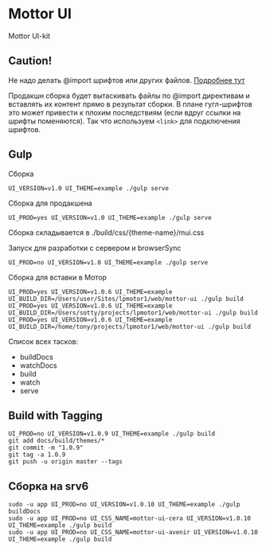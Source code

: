 # Mottor UI

Mottor UI-kit

## Caution!

Не надо делать @import шрифтов или других файлов.
[Подробнее тут](http://www.stevesouders.com/blog/2009/04/09/dont-use-import/)

Продакшн сборка будет вытаскивать файлы по @import директивам и вставлять их контент прямо в результат сборки. В плане гугл-шрифтов это может привести к плохим последствиям (если вдруг ссылки на шрифты поменяются). 
Так что используем `<link>` для подключения шрифтов.

## Gulp

Сборка

    UI_VERSION=v1.0 UI_THEME=example ./gulp serve
    
Сборка для продакшена

    UI_PROD=yes UI_VERSION=v1.0 UI_THEME=example ./gulp serve
    
Сборка складывается в ./build/css/{theme-name}/mui.css
    
Запуск для разработки с сервером и browserSync

    UI_PROD=no UI_VERSION=v1.0 UI_THEME=example ./gulp serve
    
Сборка для вставки в Мотор

    UI_PROD=yes UI_VERSION=v1.0.6 UI_THEME=example UI_BUILD_DIR=/Users/user/Sites/lpmotor1/web/mottor-ui ./gulp build
    UI_PROD=yes UI_VERSION=v1.0.6 UI_THEME=example UI_BUILD_DIR=/Users/sotty/projects/lpmotor1/web/mottor-ui ./gulp build
    UI_PROD=yes UI_VERSION=v1.0.6 UI_THEME=example UI_BUILD_DIR=/home/tony/projects/lpmotor1/web/mottor-ui ./gulp build
    
Список всех тасков:

* buildDocs
* watchDocs
* build
* watch
* serve

## Build with Tagging

    UI_PROD=no UI_VERSION=v1.0.9 UI_THEME=example ./gulp build
    git add docs/build/themes/*
    git commit -m "1.0.9"
    git tag -a 1.0.9
    git push -u origin master --tags

## Сборка на srv6

    sudo -u app UI_PROD=no UI_VERSION=v1.0.10 UI_THEME=example ./gulp buildDocs
    sudo -u app UI_PROD=no UI_CSS_NAME=mottor-ui-cera UI_VERSION=v1.0.10 UI_THEME=example ./gulp build
    sudo -u app UI_PROD=no UI_CSS_NAME=mottor-ui-avenir UI_VERSION=v1.0.10 UI_THEME=example ./gulp build